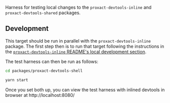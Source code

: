 Harness for testing local changes to the `proxact-devtools-inline` and `proxact-devtools-shared` packages.

## Development

This target should be run in parallel with the `proxact-devtools-inline` package. The first step then is to run that target following the instructions in the [`proxact-devtools-inline` README's local development section](../proxact-devtools-inline/README.md#local-development).

The test harness can then be run as follows:
```sh
cd packages/proxact-devtools-shell

yarn start
```

Once you set both up, you can view the test harness with inlined devtools in browser at http://localhost:8080/
